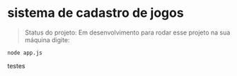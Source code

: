<h1>sistema de cadastro de jogos</h1>

>Status do projeto: Em desenvolvimento
para rodar esse projeto na sua máquina digite:

```
node app.js
```
testes